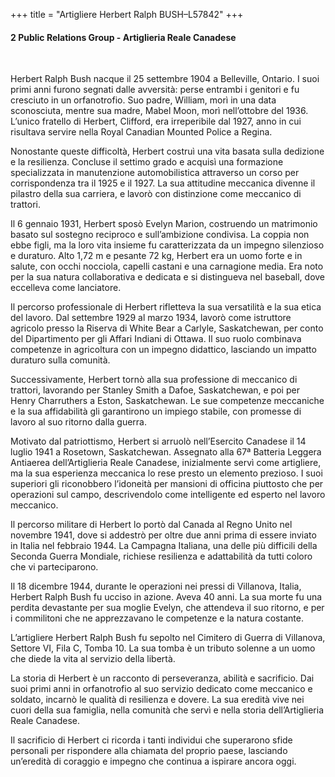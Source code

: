 +++
title = "Artigliere Herbert Ralph BUSH–L57842"
+++

#### 2 Public Relations Group - Artiglieria Reale Canadese
<br>


Herbert Ralph Bush nacque il 25 settembre 1904 a Belleville, Ontario. I suoi primi anni furono segnati dalle avversità: perse entrambi i genitori e fu cresciuto in un orfanotrofio. Suo padre, William, morì in una data sconosciuta, mentre sua madre, Mabel Moon, morì nell’ottobre del 1936. L’unico fratello di Herbert, Clifford, era irreperibile dal 1927, anno in cui risultava servire nella Royal Canadian Mounted Police a Regina.

Nonostante queste difficoltà, Herbert costruì una vita basata sulla dedizione e la resilienza. Concluse il settimo grado e acquisì una formazione specializzata in manutenzione automobilistica attraverso un corso per corrispondenza tra il 1925 e il 1927. La sua attitudine meccanica divenne il pilastro della sua carriera, e lavorò con distinzione come meccanico di trattori.

Il 6 gennaio 1931, Herbert sposò Evelyn Marion, costruendo un matrimonio basato sul sostegno reciproco e sull’ambizione condivisa. La coppia non ebbe figli, ma la loro vita insieme fu caratterizzata da un impegno silenzioso e duraturo. 
Alto 1,72 m e pesante 72 kg, Herbert era un uomo forte e in salute, con occhi nocciola, capelli castani e una carnagione media. Era noto per la sua natura collaborativa e dedicata e si distingueva nel baseball, dove eccelleva come lanciatore.

Il percorso professionale di Herbert rifletteva la sua versatilità e la sua etica del lavoro. Dal settembre 1929 al marzo 1934, lavorò come istruttore agricolo presso la Riserva di White Bear a Carlyle, Saskatchewan, per conto del Dipartimento per gli Affari Indiani di Ottawa. Il suo ruolo combinava competenze in agricoltura con un impegno didattico, lasciando un impatto duraturo sulla comunità.

Successivamente, Herbert tornò alla sua professione di meccanico di trattori, lavorando per Stanley Smith a Dafoe, Saskatchewan, e poi per Henry Charruthers a Eston, Saskatchewan. Le sue competenze meccaniche e la sua affidabilità gli garantirono un impiego stabile, con promesse di lavoro al suo ritorno dalla guerra.

Motivato dal patriottismo, Herbert si arruolò nell’Esercito Canadese il 14 luglio 1941 a Rosetown, Saskatchewan. Assegnato alla 67ª Batteria Leggera Antiaerea dell’Artiglieria Reale Canadese, inizialmente servì come artigliere, ma la sua esperienza meccanica lo rese presto un elemento prezioso. I suoi superiori gli riconobbero l’idoneità per mansioni di officina piuttosto che per operazioni sul campo, descrivendolo come intelligente ed esperto nel lavoro meccanico.

Il percorso militare di Herbert lo portò dal Canada al Regno Unito nel novembre 1941, dove si addestrò per oltre due anni prima di essere inviato in Italia nel febbraio 1944. La Campagna Italiana, una delle più difficili della Seconda Guerra Mondiale, richiese resilienza e adattabilità da tutti coloro che vi parteciparono.

Il 18 dicembre 1944, durante le operazioni nei pressi di Villanova, Italia, Herbert Ralph Bush fu ucciso in azione. Aveva 40 anni. La sua morte fu una perdita devastante per sua moglie Evelyn, che attendeva il suo ritorno, e per i commilitoni che ne apprezzavano le competenze e la natura costante.

L’artigliere Herbert Ralph Bush fu sepolto nel Cimitero di Guerra di Villanova, Settore VI, Fila C, Tomba 10. La sua tomba è un tributo solenne a un uomo che diede la vita al servizio della libertà.

La storia di Herbert è un racconto di perseveranza, abilità e sacrificio. Dai suoi primi anni in orfanotrofio al suo servizio dedicato come meccanico e soldato, incarnò le qualità di resilienza e dovere. La sua eredità vive nei cuori della sua famiglia, nella comunità che servì e nella storia dell’Artiglieria Reale Canadese.

Il sacrificio di Herbert ci ricorda i tanti individui che superarono sfide personali per rispondere alla chiamata del proprio paese, lasciando un’eredità di coraggio e impegno che continua a ispirare ancora oggi.

